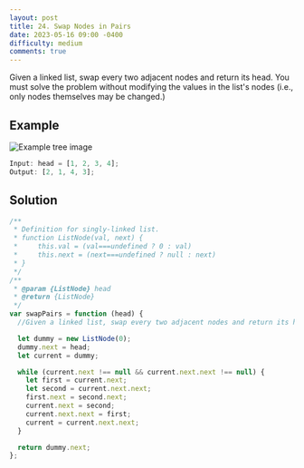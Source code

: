```yaml
---
layout: post
title: 24. Swap Nodes in Pairs
date: 2023-05-16 09:00 -0400
difficulty: medium
comments: true
---
```


Given a linked list, swap every two adjacent nodes and return its head. You must solve the problem without modifying the values in the list's nodes (i.e., only nodes themselves may be changed.)

## Example

<img src="{{ site.baseurl }}/assets/images/may-16.jpg" alt="Example tree image"  style="max-width:300px" />

```javascript
Input: head = [1, 2, 3, 4];
Output: [2, 1, 4, 3];
```

## Solution

```javascript
/**
 * Definition for singly-linked list.
 * function ListNode(val, next) {
 *     this.val = (val===undefined ? 0 : val)
 *     this.next = (next===undefined ? null : next)
 * }
 */
/**
 * @param {ListNode} head
 * @return {ListNode}
 */
var swapPairs = function (head) {
  //Given a linked list, swap every two adjacent nodes and return its head. You must solve the problem without modifying the values in the list's nodes (i.e., only nodes themselves may be changed.)

  let dummy = new ListNode(0);
  dummy.next = head;
  let current = dummy;

  while (current.next !== null && current.next.next !== null) {
    let first = current.next;
    let second = current.next.next;
    first.next = second.next;
    current.next = second;
    current.next.next = first;
    current = current.next.next;
  }

  return dummy.next;
};
```
